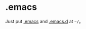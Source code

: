 # .emacs
Just put [.emacs](https://github.com/graygoods/.emacs) and [.emacs.d](https://github.com/graygoods/.emacs.d) at `~/`。
